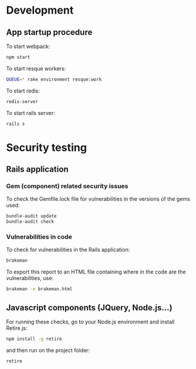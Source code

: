 # Development

## App startup procedure

To start webpack:

```bash
npm start
```

To start resque workers:

```bash
QUEUE=* rake environment resque:work
```

To start redis:

```bash
redis-server
```
To start rails server:

```bash
rails s
```

# Security testing

## Rails application

### Gem (component) related security issues

To check the Gemfile.lock file for vulnerabilities in the versions of the
gems used:

```bash
bundle-audit update
bundle-audit check
```

### Vulnerabilities in code

To check for vulnerabilities in the Rails application:

```bash
brakeman
```

To export this report to an HTML file containing where in the code are the
vulnerabilities, use:

```bash
brakeman -o brakeman.html
```

## Javascript components (JQuery, Node.js...)

For running these checks, go to your Node.js environment and install Retire.js:

```bash
npm install -g retire
```

and then run on the project folder:

```bash
retire
```
